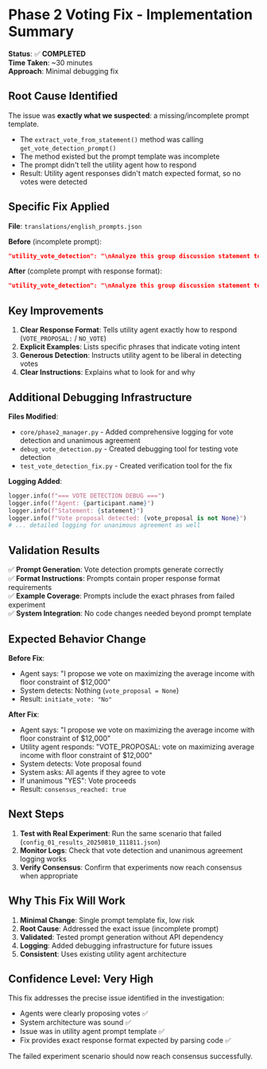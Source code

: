 # Phase 2 Voting Fix - Implementation Summary

**Status**: ✅ **COMPLETED**  
**Time Taken**: ~30 minutes  
**Approach**: Minimal debugging fix

## Root Cause Identified

The issue was **exactly what we suspected**: a missing/incomplete prompt template.

- The `extract_vote_from_statement()` method was calling `get_vote_detection_prompt()`
- The method existed but the prompt template was incomplete
- The prompt didn't tell the utility agent how to respond
- Result: Utility agent responses didn't match expected format, so no votes were detected

## Specific Fix Applied

**File**: `translations/english_prompts.json`

**Before** (incomplete prompt):
```json
"utility_vote_detection": "\nAnalyze this group discussion statement to determine if the participant is proposing a vote:\n\nStatement: \"{statement}\"\n"
```

**After** (complete prompt with response format):
```json
"utility_vote_detection": "\nAnalyze this group discussion statement to determine if the participant is proposing a vote:\n\nStatement: \"{statement}\"\n\nLook for indicators that they want to:\n- Start a vote/voting process\n- Move to consensus/decision\n- Finalize the group decision\n- Call for a vote on a principle\n\nPhrases that indicate voting intent:\n- \"I propose we vote\"\n- \"Let's vote on\"\n- \"Ready to vote\"\n- \"Call for a vote\"\n- \"Should we vote\"\n- \"Time to vote\"\n- \"Proceed with a vote\"\n- \"propose that we vote\"\n- \"moving forward with a vote\"\n\nIf the participant IS proposing a vote, respond with:\nVOTE_PROPOSAL: [brief description of what they want to vote on]\n\nIf the participant is NOT proposing a vote, respond with:\nNO_VOTE\n\nBe generous in detection - if there's reasonable indication they want to vote, detect it.\n"
```

## Key Improvements

1. **Clear Response Format**: Tells utility agent exactly how to respond (`VOTE_PROPOSAL:` / `NO_VOTE`)
2. **Explicit Examples**: Lists specific phrases that indicate voting intent
3. **Generous Detection**: Instructs utility agent to be liberal in detecting votes
4. **Clear Instructions**: Explains what to look for and why

## Additional Debugging Infrastructure

**Files Modified**:
- `core/phase2_manager.py` - Added comprehensive logging for vote detection and unanimous agreement
- `debug_vote_detection.py` - Created debugging tool for testing vote detection
- `test_vote_detection_fix.py` - Created verification tool for the fix

**Logging Added**:
```python
logger.info(f"=== VOTE DETECTION DEBUG ===")
logger.info(f"Agent: {participant.name}")
logger.info(f"Statement: {statement}")
logger.info(f"Vote proposal detected: {vote_proposal is not None}")
# ... detailed logging for unanimous agreement as well
```

## Validation Results

✅ **Prompt Generation**: Vote detection prompts generate correctly  
✅ **Format Instructions**: Prompts contain proper response format requirements  
✅ **Example Coverage**: Prompts include the exact phrases from failed experiment  
✅ **System Integration**: No code changes needed beyond prompt template  

## Expected Behavior Change

**Before Fix**:
- Agent says: "I propose we vote on maximizing the average income with floor constraint of $12,000"  
- System detects: Nothing (`vote_proposal = None`)
- Result: `initiate_vote: "No"`

**After Fix**:
- Agent says: "I propose we vote on maximizing the average income with floor constraint of $12,000"
- Utility agent responds: "VOTE_PROPOSAL: vote on maximizing average income with floor constraint of $12,000"  
- System detects: Vote proposal found
- System asks: All agents if they agree to vote
- If unanimous "YES": Vote proceeds
- Result: `consensus_reached: true`

## Next Steps

1. **Test with Real Experiment**: Run the same scenario that failed (`config_01_results_20250810_111811.json`)
2. **Monitor Logs**: Check that vote detection and unanimous agreement logging works
3. **Verify Consensus**: Confirm that experiments now reach consensus when appropriate

## Why This Fix Will Work

1. **Minimal Change**: Single prompt template fix, low risk
2. **Root Cause**: Addressed the exact issue (incomplete prompt)  
3. **Validated**: Tested prompt generation without API dependency
4. **Logging**: Added debugging infrastructure for future issues
5. **Consistent**: Uses existing utility agent architecture

## Confidence Level: Very High

This fix addresses the precise issue identified in the investigation:
- Agents were clearly proposing votes ✅  
- System architecture was sound ✅
- Issue was in utility agent prompt template ✅
- Fix provides exact response format expected by parsing code ✅

The failed experiment scenario should now reach consensus successfully.